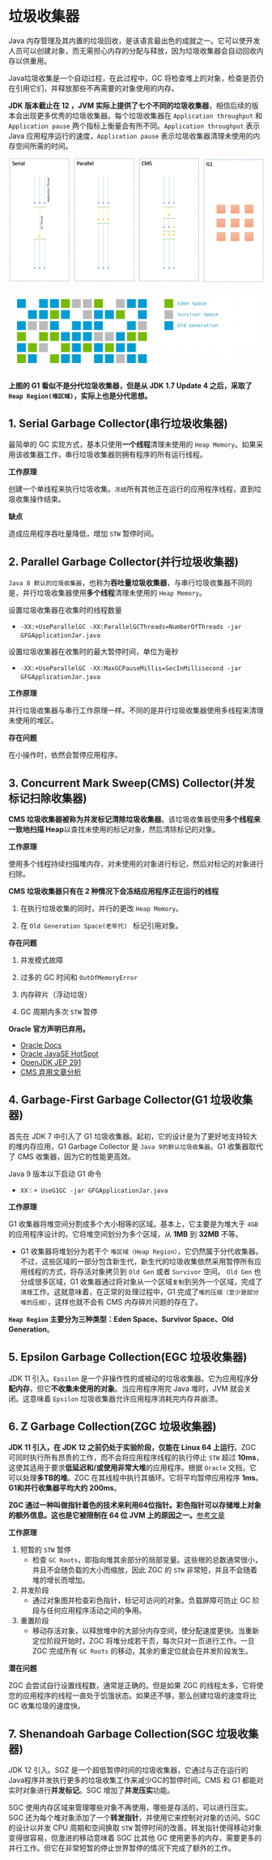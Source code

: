 # 垃圾收集器

Java 内存管理及其内置的垃圾回收，是该语言最出色的成就之一。它可以使开发人员可以创建对象，而无需担心内存的分配与释放，因为垃圾收集器会自动回收内存以供重用。

Java垃圾收集是一个自动过程，在此过程中，GC 将检查堆上的对象，检查是否仍在引用它们，并释放那些不再需要的对象使用的内存。

**JDK 版本截止在 12 ，JVM 实际上提供了七个不同的垃圾收集器**，相信后续的版本会出现更多优秀的垃圾收集器。每个垃圾收集器在 `Application throughput` 和 `Application pause` 两个指标上衡量会有所不同。`Application throughput`  表示 Java 应用程序运行的速度，`Application pause` 表示垃圾收集器清理未使用的内存空间所需的时间。

![GC](https://raw.githubusercontent.com/StayHungryStayFoolish/notebook-img/master/img/jvm/Java%20Garbage%20Collection.png?row=true)

![G1](https://raw.githubusercontent.com/StayHungryStayFoolish/notebook-img/master/img/jvm/G1.png?row=true)

**上图的 G1 看似不是分代垃圾收集器，但是从 JDK 1.7 Update 4 之后，采取了 `Heap Region(堆区域)`，实际上也是分代思想。**

## 1. Serial Garbage Collector(串行垃圾收集器)

最简单的 GC 实现方式，基本只使用**一个线程**清理未使用的 `Heap Memory`。如果采用该收集器工作，串行垃圾收集器则拥有程序的所有运行线程。

**工作原理**

创建一个单线程来执行垃圾收集。`冻结`所有其他正在运行的应用程序线程，直到垃圾收集操作结束。

**缺点**

造成应用程序吞吐量降低，增加 `STW` 暂停时间。

## 2. Parallel Garbage Collector(并行垃圾收集器)

`Java 8 默认的垃圾收集器`，也称为**吞吐量垃圾收集器**，与串行垃圾收集器不同的是，并行垃圾收集器使用**多个线程**清理未使用的 `Heap Memory`。

设置垃圾收集器在收集时的线程数量

-   `-XX:+UseParallelGC -XX:ParallelGCThreads=NumberOfThreads -jar GFGApplicationJar.java`

设置垃圾收集器在收集时的最大暂停时间，单位为毫秒

-   `-XX:+UseParallelGC -XX:MaxGCPauseMillis=SecInMillisecond -jar GFGApplicationJar.java`

**工作原理**

并行垃圾收集器与串行工作原理一样。不同的是并行垃圾收集器使用多线程来清理未使用的堆区。

**存在问题**

在小操作时，依然会暂停应用程序。

## 3. Concurrent Mark Sweep(CMS) Collector(并发标记扫除收集器)

**CMS 垃圾收集器被称为并发标记清除垃圾收集器**。该垃圾收集器使用**多个线程来一致地扫描 Heap**以查找未使用的标记对象，然后清除标记的对象。

**工作原理**

使用多个线程持续扫描堆内存，对未使用的对象进行标记，然后对标记的对象进行扫除。

**CMS 垃圾收集器只有在 2 种情况下会冻结应用程序正在运行的线程**

1.  在执行垃圾收集的同时，并行的更改 `Heap Memory`。

2.  在 `Old Generation Space(老年代) ` 标记引用对象。

**存在问题**

1.  并发模式故障

2.  过多的 GC 时间和 `OutOfMemoryError`

3.  内存碎片（浮动垃圾）

4.  GC 周期内多次 `STW` 暂停

**Oracle 官方声明已弃用。**

-   [Oracle Docs](https://docs.oracle.com/javase/8/docs/technotes/guides/vm/gctuning/cms.html)
-   [Oracle JavaSE HotSpot](https://docs.oracle.com/en/java/javase/11/gctuning/concurrent-mark-sweep-cms-collector.html#GUID-FF8150AC-73D9-4780-91DD-148E63FA1BFF)
-   [OpenJDK  JEP 291](https://openjdk.java.net/jeps/291)
-   [CMS 弃用文章分析](https://www.linkedin.com/pulse/jvm-why-cms-garbage-collector-deprecating-kunal-saxena)

## 4. Garbage-First Garbage Collector(G1 垃圾收集器)

首先在 JDK 7 中引入了 G1 垃圾收集器。起初，它的设计是为了更好地支持较大的堆内存应用，G1 Garbage Collector 是 `Java 9的默认垃圾收集器`。G1 收集器取代了 CMS 收集器，因为它的性能更高效。

Java 9 版本以下启动 G1 命令

-   `XX：+ UseG1GC -jar GFGApplicationJar.java`

**工作原理**

G1 收集器将堆空间分割成多个大小相等的区域。基本上，它主要是为堆大于 `4GB` 的应用程序设计的。它将堆空间划分为多个区域，从 **1MB** 到 **32MB** 不等。

-   G1 收集器将堆划分为若干个 `堆区域（Heap Region）`，它仍然属于分代收集器。不过，这些区域的一部分包含新生代，新生代的垃圾收集依然采用暂停所有应用线程的方式，将存活对象拷贝到 `Old Gen` 或者  `Survivor` 空间。 `Old Gen` 也分成很多区域，G1 收集器通过将对象从一个区域`复制`到另外一个区域，完成了`清理`工作。这就意味着，在正常的处理过程中，G1 完成了`堆的压缩（至少是部分堆的压缩）`，这样也就不会有 CMS 内存碎片问题的存在了。

**`Heap Region` 主要分为三种类型：Eden Space、Survivor Space、Old Generation**。


## 5. Epsilon Garbage Collection(EGC 垃圾收集器)

JDK 11 引入。`Epsilon` 是一个非操作性的或被动的垃圾收集器。它为应用程序**分配内存**，但它**不收集未使用的对象**。当应用程序用完 Java 堆时，JVM 就会关闭。这意味着 `Epsilon` 垃圾收集器允许应用程序消耗完内存并崩溃。

## 6. Z Garbage Collection(ZGC 垃圾收集器)

**JDK 11 引入，在 JDK 12 之前仍处于实验阶段，仅能在 Linux 64 上运行**。ZGC 可同时执行所有昂贵的工作，而不会将应用程序线程的执行停止 `STW` 超过 **10ms**，这使其适用于要求**低延迟和/或使用非常大堆**的应用程序。根据 `Oracle` 文档，它可以处理**多TB的堆**。ZGC 在其线程中执行其循环。它将平均暂停应用程序 **1ms**。**G1和并行收集器平均大约 200ms**。

**ZGC 通过一种叫做指针着色的技术来利用64位指针。彩色指针可以存储堆上对象的额外信息。这也是它被限制在 64 位 JVM 上的原因之一。**[参考文章](https://www.opsian.com/blog/javas-new-zgc-is-very-exciting/)

**工作原理**

1.  短暂的 `STW` 暂停
    -   检查 `GC Roots`，即指向堆其余部分的局部变量。这些根的总数通常很小，并且不会随负载的大小而缩放，因此 ZGC 的 `STW` 非常短，并且不会随着堆的增长而增加。
2.  并发阶段
    -   通过对象图并检查彩色指针，标记可访问的对象。负载屏障可防止 GC 阶段与任何应用程序活动之间的争用。
3.  重置阶段
    -   移动存活对象，以释放堆中的大部分内存空间，使分配速度更快。当重新定位阶段开始时，ZGC 将堆分成若干页，每次只对一页进行工作。一旦 ZGC 完成所有 `GC Roots` 的移动，其余的重定位就会在并发阶段发生。

**潜在问题**

ZGC 会尝试自行设置线程数，通常是正确的。但是如果 ZGC 的线程太多，它将使您的应用程序的线程一直处于饥饿状态。如果还不够，那么创建垃圾的速度将比 GC 收集垃圾的速度快。

## 7. Shenandoah Garbage Collection(SGC 垃圾收集器)

JDK 12 引入。SGZ 是一个超低暂停时间的垃圾收集器，它通过与正在运行的Java程序并发执行更多的垃圾收集工作来减少GC的暂停时间。CMS 和 G1 都能对实时对象进行**并发标记**。SGC 增加了**并发压实**功能。

SGC 使用内存区域来管理哪些对象不再使用，哪些是存活的，可以进行压实。SGC 还为每个堆对象添加了一个**转发指针**，并使用它来控制对对象的访问。SGC 的设计以并发 CPU 周期和空间换取 `STW` 暂停时间的改善。转发指针使得移动对象变得很容易，但激进的移动意味着 SGC 比其他 GC 使用更多的内存，需要更多的并行工作。但它在非常短暂的停止世界暂停的情况下完成了额外的工作。
